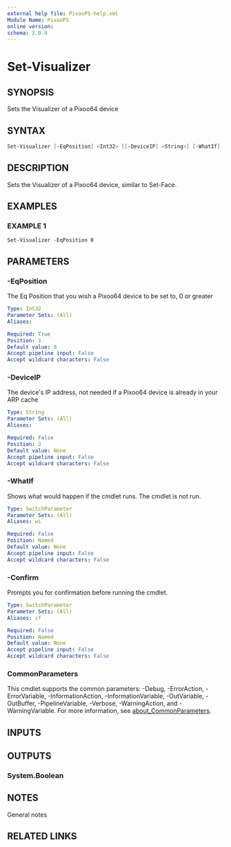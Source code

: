 ```yaml
---
external help file: PixooPS-help.xml
Module Name: PixooPS
online version:
schema: 2.0.0
---
```


# Set-Visualizer

## SYNOPSIS

Sets the Visualizer of a Pixoo64 device

## SYNTAX

```powershell
Set-Visualizer [-EqPosition] <Int32> [[-DeviceIP] <String>] [-WhatIf] [-Confirm] [<CommonParameters>]
```

## DESCRIPTION

Sets the Visualizer of a Pixoo64 device, similar to Set-Face.

## EXAMPLES

### EXAMPLE 1

```
Set-Visualizer -EqPosition 0
```

## PARAMETERS

### -EqPosition

The Eq Position that you wish a Pixoo64 device to be set to, 0 or greater

```yaml
Type: Int32
Parameter Sets: (All)
Aliases:

Required: True
Position: 1
Default value: 0
Accept pipeline input: False
Accept wildcard characters: False
```

### -DeviceIP

The device's IP address, not needed if a Pixoo64 device is already in your ARP cache

```yaml
Type: String
Parameter Sets: (All)
Aliases:

Required: False
Position: 2
Default value: None
Accept pipeline input: False
Accept wildcard characters: False
```

### -WhatIf

Shows what would happen if the cmdlet runs.
The cmdlet is not run.

```yaml
Type: SwitchParameter
Parameter Sets: (All)
Aliases: wi

Required: False
Position: Named
Default value: None
Accept pipeline input: False
Accept wildcard characters: False
```

### -Confirm

Prompts you for confirmation before running the cmdlet.

```yaml
Type: SwitchParameter
Parameter Sets: (All)
Aliases: cf

Required: False
Position: Named
Default value: None
Accept pipeline input: False
Accept wildcard characters: False
```

### CommonParameters

This cmdlet supports the common parameters: -Debug, -ErrorAction, -ErrorVariable, -InformationAction, -InformationVariable, -OutVariable, -OutBuffer, -PipelineVariable, -Verbose, -WarningAction, and -WarningVariable. For more information, see [about_CommonParameters](http://go.microsoft.com/fwlink/?LinkID=113216).

## INPUTS

## OUTPUTS

### System.Boolean

## NOTES

General notes

## RELATED LINKS
